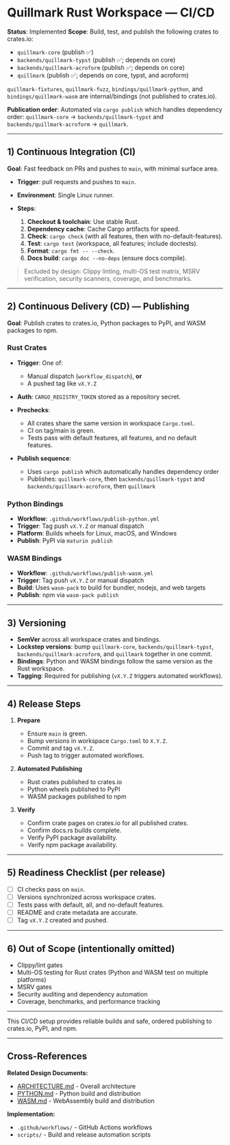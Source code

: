 # Quillmark Rust Workspace — CI/CD

**Status**: Implemented
**Scope**: Build, test, and publish the following crates to crates.io:

* `quillmark-core` (publish ✅)
* `backends/quillmark-typst` (publish ✅; depends on core)
* `backends/quillmark-acroform` (publish ✅; depends on core)
* `quillmark` (publish ✅; depends on core, typst, and acroform)

`quillmark-fixtures`, `quillmark-fuzz`, `bindings/quillmark-python`, and `bindings/quillmark-wasm` are internal/bindings (not published to crates.io).

**Publication order**: Automated via `cargo publish` which handles dependency order: `quillmark-core` → `backends/quillmark-typst` and `backends/quillmark-acroform` → `quillmark`.

---

## 1) Continuous Integration (CI)

**Goal**: Fast feedback on PRs and pushes to `main`, with minimal surface area.

* **Trigger**: pull requests and pushes to `main`.
* **Environment**: Single Linux runner.
* **Steps**:

  1. **Checkout & toolchain**: Use stable Rust.
  2. **Dependency cache**: Cache Cargo artifacts for speed.
  3. **Check**: `cargo check` (with all features, then with no-default-features).
  4. **Test**: `cargo test` (workspace, all features; include doctests).
  5. **Format**: `cargo fmt -- --check`.
  6. **Docs build**: `cargo doc --no-deps` (ensure docs compile).

> Excluded by design: Clippy linting, multi-OS test matrix, MSRV verification, security scanners, coverage, and benchmarks.

---

## 2) Continuous Delivery (CD) — Publishing

**Goal**: Publish crates to crates.io, Python packages to PyPI, and WASM packages to npm.

### Rust Crates

* **Trigger**: One of:

  * Manual dispatch (`workflow_dispatch`), **or**
  * A pushed tag like `vX.Y.Z`
* **Auth**: `CARGO_REGISTRY_TOKEN` stored as a repository secret.
* **Prechecks**:

  * All crates share the same version in workspace `Cargo.toml`.
  * CI on tag/main is green.
  * Tests pass with default features, all features, and no default features.
* **Publish sequence**:

  * Uses `cargo publish` which automatically handles dependency order
  * Publishes: `quillmark-core`, then `backends/quillmark-typst` and `backends/quillmark-acroform`, then `quillmark`

### Python Bindings

* **Workflow**: `.github/workflows/publish-python.yml`
* **Trigger**: Tag push `vX.Y.Z` or manual dispatch
* **Platform**: Builds wheels for Linux, macOS, and Windows
* **Publish**: PyPI via `maturin publish`

### WASM Bindings

* **Workflow**: `.github/workflows/publish-wasm.yml`
* **Trigger**: Tag push `vX.Y.Z` or manual dispatch
* **Build**: Uses `wasm-pack` to build for bundler, nodejs, and web targets
* **Publish**: npm via `wasm-pack publish`

---

## 3) Versioning

* **SemVer** across all workspace crates and bindings.
* **Lockstep versions**: bump `quillmark-core`, `backends/quillmark-typst`, `backends/quillmark-acroform`, and `quillmark` together in one commit.
* **Bindings**: Python and WASM bindings follow the same version as the Rust workspace.
* **Tagging**: Required for publishing (`vX.Y.Z` triggers automated workflows).

---

## 4) Release Steps

1. **Prepare**

   * Ensure `main` is green.
   * Bump versions in workspace `Cargo.toml` to `X.Y.Z`.
   * Commit and tag `vX.Y.Z`.
   * Push tag to trigger automated workflows.

2. **Automated Publishing**

   * Rust crates published to crates.io
   * Python wheels published to PyPI
   * WASM packages published to npm

3. **Verify**

   * Confirm crate pages on crates.io for all published crates.
   * Confirm docs.rs builds complete.
   * Verify PyPI package availability.
   * Verify npm package availability.

---

## 5) Readiness Checklist (per release)

* [ ] CI checks pass on `main`.
* [ ] Versions synchronized across workspace crates.
* [ ] Tests pass with default, all, and no-default features.
* [ ] README and crate metadata are accurate.
* [ ] Tag `vX.Y.Z` created and pushed.

---

## 6) Out of Scope (intentionally omitted)

* Clippy/lint gates
* Multi-OS testing for Rust crates (Python and WASM test on multiple platforms)
* MSRV gates
* Security auditing and dependency automation
* Coverage, benchmarks, and performance tracking

---

This CI/CD setup provides reliable builds and safe, ordered publishing to crates.io, PyPI, and npm.

---

## Cross-References

**Related Design Documents:**
- [ARCHITECTURE.md](ARCHITECTURE.md) - Overall architecture
- [PYTHON.md](PYTHON.md) - Python build and distribution
- [WASM.md](WASM.md) - WebAssembly build and distribution

**Implementation:**
- `.github/workflows/` - GitHub Actions workflows
- `scripts/` - Build and release automation scripts
